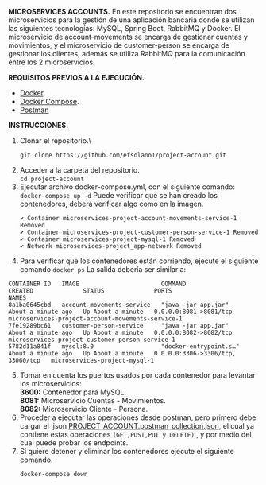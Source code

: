 **MICROSERVICES ACCOUNTS.**
En este repositorio se encuentran dos microservicios para la gestión de una aplicación bancaria donde se utilizan las siguientes tecnologías: MySQL, Spring Boot, RabbitMQ y Docker. El microservicio de account-movements se encarga de gestionar cuentas y movimientos, y el microservicio de customer-person se encarga de gestionar los clientes, además se utiliza RabbitMQ para la comunicación entre los 2 microservicios.

**REQUISITOS PREVIOS A LA EJECUCIÓN.**

- [Docker](https://www.docker.com/).
- [Docker Compose](https://docs.docker.com/compose/).
- [Postman](https://www.postman.com/)

**INSTRUCCIONES.**
1. Clonar el repositorio.\
   ```
   git clone https://github.com/efsolano1/project-account.git
   ```
3. Acceder a la carpeta del repositorio.\
   ```cd project-account```
4. Ejecutar archivo docker-compose.yml, con el siguiente comando:\
  ```docker-compose up -d```
   Puede verificar que se han creado los contenedores, deberá verificar algo como en la imagen.
   ```
   ✔ Container microservices-project-account-movements-service-1 Removed
   ✔ Container microservices-project-customer-person-service-1 Removed
   ✔ Container microservices-project-mysql-1 Removed
   ✔ Network microservices-project_app-network Removed
   ```
5. Para verificar que los contenedores están corriendo, ejecute el siguiente comando
      ```docker ps```
   La salida debería ser similar a: 

```
CONTAINER ID   IMAGE                       COMMAND                  CREATED              STATUS              PORTS                               NAMES
8a1ba0645cbd   account-movements-service   "java -jar app.jar"      About a minute ago   Up About a minute   0.0.0.0:8081->8081/tcp              microservices-project-account-movements-service-1
7fe19289bc61   customer-person-service     "java -jar app.jar"      About a minute ago   Up About a minute   0.0.0.0:8082->8082/tcp              microservices-project-customer-person-service-1
5782d11a841f   mysql:8.0                   "docker-entrypoint.s…"   About a minute ago   Up About a minute   0.0.0.0:3306->3306/tcp, 33060/tcp   microservices-project-mysql-1
```
5. Tomar en cuenta los puertos usados por cada contenedor para levantar los microservicios:  
   **3600:** Contenedor para MySQL.  
   **8081:** Microservicio Cuentas - Movimientos.  
   **8082:** Microservicio Cliente - Persona.  
6. Proceder a ejecutar las operaciones desde postman, pero primero debe cargar el .json [PROJECT_ACCOUNT.postman_collection.json](https://github.com/efsolano1/project-account/blob/master/PROJECT_ACCOUNT.postman_collection.json),  el cual ya contiene estas operaciones `(GET,POST,PUT y DELETE)` , y por medio del cual puede probar los endpoints.  
7. Si quiere detener y eliminar los contenedores ejecute el siguiente comando.  
    ```
   docker-compose down
    ```
